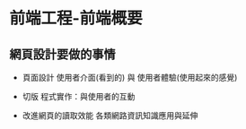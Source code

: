 # 前端工程-前端概要

## 網頁設計要做的事情
+ 頁面設計
使用者介面(看到的) 與 使用者體驗(使用起來的感覺)

+ 切版
程式實作：與使用者的互動

+ 改進網頁的讀取效能
各類網路資訊知識應用與延伸